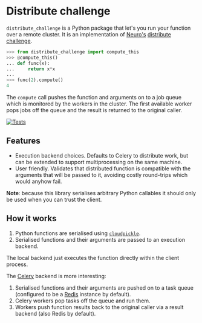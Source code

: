 Distribute challenge
====================

`distribute_challenge` is a Python package that let's you run your function
over a remote cluster. It is an implementation of [Neuro's][neuro] [distribute
challenge][challenge].

```python
>>> from distribute_challenge import compute_this
>>> @compute_this()
... def func(x):
...     return x*x
...
>>> func(2).compute()
4
```

The `compute` call pushes the function and arguments on to a job queue which is
monitored by the workers in the cluster. The first available worker pops jobs
off the queue and the result is returned to the original caller.

[![Tests](https://github.com/alexpearce/distribute-challenge/actions/workflows/tests.yml/badge.svg)](https://github.com/alexpearce/distribute-challenge/actions/workflows/tests.yml)

## Features

- Execution backend choices. Defaults to Celery to distribute work, but can be
  extended to support multiprocessing on the same machine.
- User friendly. Validates that distributed function is compatible with the
  arguments that will be passed to it, avoiding costly round-trips which would
  anyhow fail.

**Note**: because this library serialises arbitrary Python callables it should
only be used when you can trust the client.

## How it works

1. Python functions are serialised using [`cloudpickle`][cloudpickle].
2. Serialised functions and their arguments are passed to an execution backend.

The local backend just executes the function directly within the client
process.

The [Celery][celery] backend is more interesting:

1. Serialised functions and their arguments are pushed on to a task queue
   (configured to be a [Redis][redis] instance by default).
2. Celery workers pop tasks off the queue and run them.
3. Workers push function results back to the original caller via a result
   backend (also Redis by default).

[neuro]: https://www.getneuro.ai/
[challenge]: https://github.com/neuro-ai-dev/distribute-challenge
[cloudpickle]: https://github.com/cloudpipe/cloudpickle
[celery]: https://docs.celeryproject.org/en/stable/index.html
[redis]: https://redis.io/
